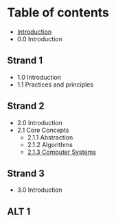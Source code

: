 # Table of contents

* [Introduction](README.md)
* 0.0 Introduction

## Strand 1

* 1.0 Introduction
* 1.1 Practices and principles

## Strand 2

* 2.0 Introduction
* 2.1 Core Concepts
  * 2.1.1 Abstraction
  * 2.1.2 Algorithms
  * [2.1.3 Computer Systems](strand2/untitled/untitled.md)

## Strand 3

* 3.0 Introduction

## ALT 1


